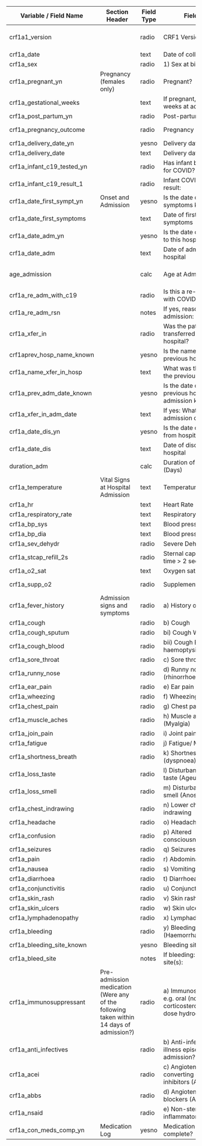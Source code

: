 | Variable / Field Name          | Section Header                                                                          | Field Type | Field Label                                                                                | Choices or Calculations                                                 |
| ------------------------------ | --------------------------------------------------------------------------------------- | ---------- | ------------------------------------------------------------------------------------------ | ----------------------------------------------------------------------- |
| crf1a1\_version                |                                                                                         | radio      | CRF1 Version Completed                                                                     | 1, Unversioned; 2, 1.0; 3, 1.1; 4, 1.2; 5, 1.3; 6, 1.4; 7, 1.5; 8, 2.0  |
| crf1a\_date                    |                                                                                         | text       | Date of collection                                                                         |                                                                         |
| crf1a\_sex                     |                                                                                         | radio      | 1) Sex at birth                                                                            | M, Male; F, Female                                                      |
| crf1a\_pregnant\_yn            | Pregnancy (females only)                                                                | radio      | Pregnant?                                                                                  | 1, Yes; 0, No; NK, Not known                                            |
| crf1a\_gestational\_weeks      |                                                                                         | text       | If pregnant, gestation weeks at admission                                                  |                                                                         |
| crf1a\_post\_partum\_yn        |                                                                                         | radio      | Post-partum?                                                                               | 1, Yes; 0, No; NK, Not known                                            |
| crf1a\_pregnancy\_outcome      |                                                                                         | radio      | Pregnancy outcome:                                                                         | 1, Live Birth; 2, Still Birth; NK, Not Known                            |
| crf1a\_delivery\_date\_yn      |                                                                                         | yesno      | Delivery date known?                                                                       | 1, Yes; 0, No                                                           |
| crf1a\_delivery\_date          |                                                                                         | text       | Delivery date:                                                                             |                                                                         |
| crf1a\_infant\_c19\_tested\_yn |                                                                                         | radio      | Has infant been tested for COVID?                                                          | 1, Yes; 0, No; NK, Not known                                            |
| crf1a\_infant\_c19\_result\_1  |                                                                                         | radio      | Infant COVID-19 test result:                                                               | 1, Positive; 0, Negative; 2, Indeterminate                              |
| crf1a\_date\_first\_sympt\_yn  | Onset and Admission                                                                     | yesno      | Is the date of first/earliest symptoms known?                                              | 1, Yes; 0, No                                                           |
| crf1a\_date\_first\_symptoms   |                                                                                         | text       | Date of first/earliest symptoms                                                            |                                                                         |
| crf1a\_date\_adm\_yn           |                                                                                         | yesno      | Is the date of admission to this hospital known?                                           | 1, Yes; 0, No                                                           |
| crf1a\_date\_adm               |                                                                                         | text       | Date of admission to this hospital                                                         |                                                                         |
| age\_admission                 |                                                                                         | calc       | Age at Admission (Years)                                                                   | round(datediff(\[date\_of\_birth\], \[crf1a\_date\_adm\], "y","dmy"),0) |
| crf1a\_re\_adm\_with\_c19      |                                                                                         | radio      | Is this a re-admission with COVID-19?<br>                                                  | 1, Yes; 0, No; NK, N/K                                                  |
| crf1a\_re\_adm\_rsn            |                                                                                         | notes      | If yes, reason for re-admission:                                                           |                                                                         |
| crf1a\_xfer\_in                |                                                                                         | radio      | Was the patient transferred from another hospital?<br>                                     | 1, Yes; 0, No; NK, N/K                                                  |
| crf1aprev\_hosp\_name\_known   |                                                                                         | yesno      | Is the name of the previous hospital known?                                                | 1, Yes; 0, No                                                           |
| crf1a\_name\_xfer\_in\_hosp    |                                                                                         | text       | What was the name of the previous hospital?                                                |                                                                         |
| crf1a\_prev\_adm\_date\_known  |                                                                                         | yesno      | Is the date of the previous hospital admission known?                                      | 1, Yes; 0, No                                                           |
| crf1a\_xfer\_in\_adm\_date     |                                                                                         | text       | If yes: What was the admission date?                                                       |                                                                         |
| crf1a\_date\_dis\_yn           |                                                                                         | yesno      | Is the date of discharge from hospital known?                                              | 1, Yes; 0, No                                                           |
| crf1a\_date\_dis               |                                                                                         | text       | Date of discharge from hospital                                                            |                                                                         |
| duration\_adm                  |                                                                                         | calc       | Duration of Admission (Days)                                                               | datediff(\[crf1a\_date\_adm\], \[crf1a\_date\_dis\], "d","dmy")         |
| crf1a\_temperature             | Vital Signs at Hospital Admission                                                       | text       | Temperature                                                                                |                                                                         |
| crf1a\_hr                      |                                                                                         | text       | Heart Rate                                                                                 |                                                                         |
| crf1a\_respiratory\_rate       |                                                                                         | text       | Respiratory Rate                                                                           |                                                                         |
| crf1a\_bp\_sys                 |                                                                                         | text       | Blood pressure (Sys)                                                                       |                                                                         |
| crf1a\_bp\_dia                 |                                                                                         | text       | Blood pressure (Dia)                                                                       |                                                                         |
| crf1a\_sev\_dehydr             |                                                                                         | radio      | Severe Dehydration                                                               | 1, Yes; 0, No; NK, N/K                                                  |
| crf1a\_stcap\_refill\_2s       |                                                                                         | radio      | Sternal capillary refill time > 2 seconds                                                  | 1, Yes; 0, No; NK, N/K                                                  |
| crf1a\_o2\_sat                 |                                                                                         | text       | Oxygen saturation                                                                          |                                                                         |
| crf1a\_supp\_o2                |                                                                                         | radio      | Supplemental oxygen                                                                        | 1, Air; 2, Any Oxygen therapy; NK, N/K                                  |
| crf1a\_fever\_history          | Admission signs and symptoms                                                            | radio      | a) History of fever                                                                        | 1, Yes; 0, No; 2, N/K                                                   |
| crf1a\_cough                   |                                                                                         | radio      | b) Cough                                                                                   | 1, Yes; 0, No; 2, N/K                                                   |
| crf1a\_cough\_sputum           |                                                                                         | radio      | bi) Cough With sputum                                                                      | 1, Yes; 0, No; 2, N/K                                                   |
| crf1a\_cough\_blood            |                                                                                         | radio      | bii) Cough Blood/ haemoptysis                                                              | 1, Yes; 0, No; 2, N/K                                                   |
| crf1a\_sore\_throat            |                                                                                         | radio      | c) Sore throat                                                                             | 1, Yes; 0, No; 2, N/K                                                   |
| crf1a\_runny\_nose             |                                                                                         | radio      | d) Runny nose (rhinorrhoea)                                                                | 1, Yes; 0, No; 2, N/K                                                   |
| crf1a\_ear\_pain               |                                                                                         | radio      | e) Ear pain                                                                                | 1, Yes; 0, No; 2, N/K                                                   |
| crf1a\_wheezing                |                                                                                         | radio      | f) Wheezing                                                                                | 1, Yes; 0, No; 2, N/K                                                   |
| crf1a\_chest\_pain             |                                                                                         | radio      | g) Chest pain                                                                              | 1, Yes; 0, No; 2, N/K                                                   |
| crf1a\_muscle\_aches           |                                                                                         | radio      | h) Muscle aches (Myalgia)                                                                  | 1, Yes; 0, No; 2, N/K                                                   |
| crf1a\_join\_pain              |                                                                                         | radio      | i) Joint pain (Arthralgia)                                                                 | 1, Yes; 0, No; 2, N/K                                                   |
| crf1a\_fatigue                 |                                                                                         | radio      | j) Fatigue/ Malaise                                                                        | 1, Yes; 0, No; 2, N/K                                                   |
| crf1a\_shortness\_breath       |                                                                                         | radio      | k) Shortness of breath (dyspnoea)                                                          | 1, Yes; 0, No; 2, N/K                                                   |
| crf1a\_loss\_taste             |                                                                                         | radio      | l) Disturbance or loss of taste (Ageusia)                                                  | 1, Yes; 0, No; 2, N/K                                                   |
| crf1a\_loss\_smell             |                                                                                         | radio      | m) Disturbance or loss of smell (Anosmia)                                                  | 1, Yes; 0, No; 2, N/K                                                   |
| crf1a\_chest\_indrawing        |                                                                                         | radio      | n) Lower chest wall indrawing                                                              | 1, Yes; 0, No; 2, N/K                                                   |
| crf1a\_headache                |                                                                                         | radio      | o) Headache                                                                                | 1, Yes; 0, No; 2, N/K                                                   |
| crf1a\_confusion               |                                                                                         | radio      | p) Altered consciousness/confusion                                                         | 1, Yes; 0, No; 2, N/K                                                   |
| crf1a\_seizures                |                                                                                         | radio      | q) Seizures                                                                                | 1, Yes; 0, No; 2, N/K                                                   |
| crf1a\_pain                    |                                                                                         | radio      | r) Abdominal Pain                                                                          | 1, Yes; 0, No; 2, N/K                                                   |
| crf1a\_nausea                  |                                                                                         | radio      | s) Vomiting / Nausea                                                                       | 1, Yes; 0, No; 2, N/K                                                   |
| crf1a\_diarrhoea               |                                                                                         | radio      | t) Diarrhoea                                                                               | 1, Yes; 0, No; 2, N/K                                                   |
| crf1a\_conjunctivitis          |                                                                                         | radio      | u) Conjunctivitis                                                                          | 1, Yes; 0, No; 2, N/K                                                   |
| crf1a\_skin\_rash              |                                                                                         | radio      | v) Skin rash                                                                               | 1, Yes; 0, No; 2, N/K                                                   |
| crf1a\_skin\_ulcers            |                                                                                         | radio      | w) Skin ulcers                                                                             | 1, Yes; 0, No; 2, N/K                                                   |
| crf1a\_lymphadenopathy         |                                                                                         | radio      | x) Lymphadenopathy                                                                         | 1, Yes; 0, No; 2, N/K                                                   |
| crf1a\_bleeding                |                                                                                         | radio      | y) Bleeding (Haemorrhage)                                                                  | 1, Yes; 0, No; 2, N/K                                                   |
| crf1a\_bleeding\_site\_known   |                                                                                         | yesno      | Bleeding site known?                                                                       | 1, Yes; 0, No                                                           |
| crf1a\_bleed\_site             |                                                                                         | notes      | If bleeding: specify site(s):                                                              |                                                                         |
| crf1a\_immunosuppressant       | Pre-admission medication (Were any of the following taken within 14 days of admission?) | radio      | a) Immunosuppressant e.g. oral (not inhaled) corticosteroids (not low dose hydrocortisone) | 1, Yes; 0, No; 2, N/K                                                   |
| crf1a\_anti\_infectives        |                                                                                         | radio      | b) Anti-infectives for this illness episode prior to admission?                            | 1, Yes; 0, No; 2, N/K                                                   |
| crf1a\_acei                    |                                                                                         | radio      | c) Angiotensin converting enzyme inhibitors (ACEI)?                                        | 1, Yes; 0, No; 2, N/K                                                   |
| crf1a\_abbs                    |                                                                                         | radio      | d) Angiotensin II receptor blockers (ARBs)?                                                | 1, Yes; 0, No; 2, N/K                                                   |
| crf1a\_nsaid                   |                                                                                         | radio      | e) Non-steroidal anti-inflammatory (NSAID)?                                                | 1, Yes; 0, No; 2, N/K                                                   |
| crf1a\_con\_meds\_comp\_yn     | Medication Log                                                                          | yesno      | Medication log complete?                                                                   | 1, Yes; 0, No                                                           |